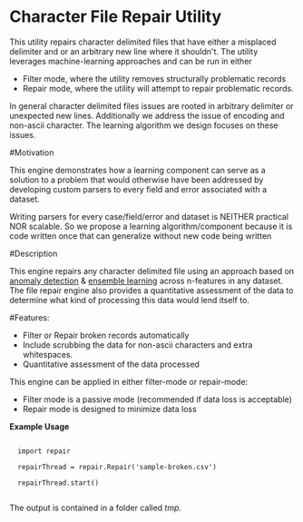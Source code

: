 # Character File Repair Utility

This utility repairs character delimited files that have either a misplaced delimiter and or an arbitrary new line where it shouldn't.
The utility leverages machine-learning approaches and can be run in either 

* Filter mode, where the utility removes structurally problematic records
* Repair mode, where the utility will attempt to repair problematic records.

In general character delimited files issues are rooted in arbitrary delimiter or unexpected new lines. Additionally we address the issue of encoding and non-ascii character. The learning algorithm we design focuses on these issues.

<script src="https://google-code-prettify.googlecode.com/svn/loader/run_prettify.js"></script>

#Motivation

This engine demonstrates how a learning component can serve as a solution to a problem that would otherwise have been addressed by developing custom parsers to every field and error associated with a dataset. 

Writing parsers for every case/field/error and dataset is NEITHER practical NOR scalable. So we propose a learning algorithm/component because it is code written once that can generalize without new code being written

#Description

This engine repairs any character delimited file using an approach
based on [anomaly detection](https://en.wikipedia.org/wiki/Anomaly_detection) & [ensemble learning](https://en.wikipedia.org/wiki/Ensemble_learning) across n-features in any
dataset. The file repair engine also provides a quantitative assessment of the
data to determine what kind of processing this data would lend itself to.


#Features:

- Filter or Repair broken records automatically
- Include scrubbing the data for non-ascii
	characters and extra whitespaces. 
- Quantitative assessment of the data processed

	
This engine can be applied in either filter-mode or repair-mode:

- Filter mode is a passive mode (recommended if data loss is acceptable)
- Repair mode is designed to minimize data loss

**Example Usage**

  <code class="prettify">
  import repair
  </code>
  
  <code class="prettify">
  repairThread = repair.Repair('sample-broken.csv')
  </code>
  
  <code class="prettify">
  repairThread.start()
  </code>
<br>

The output is contained in a folder called <i>tmp</i>.

